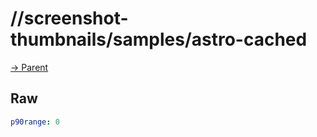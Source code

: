 
# //screenshot-thumbnails/samples/astro-cached

[→ Parent](../..)


## Raw


```yaml
p90range: 0

```

